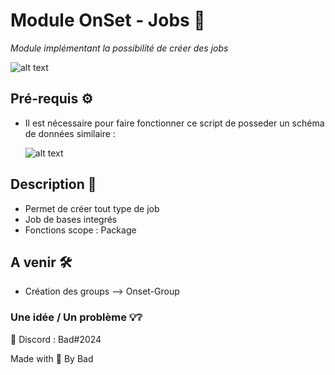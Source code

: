 # Module OnSet - Jobs 📎

*Module implémentant la possibilité de créer des jobs*

![alt text](https://i.imgur.com/mN4qbBF.png)

## Pré-requis ⚙️

* Il est nécessaire pour faire fonctionner ce script de posseder un schéma de données similaire :

  ![alt text](https://i.imgur.com/eCRNXlt.png)

## Description 📝

* Permet de créer tout type de job
* Job de bases integrés    
* Fonctions scope : Package

## A venir 🛠️

* Création des groups --> Onset-Group

### Une idée / Un problème 💡❔

📮 Discord : Bad#2024


Made with 🖤 By Bad
